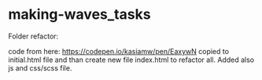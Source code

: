 # making-waves_tasks

Folder refactor:

code from here: https://codepen.io/kasiamw/pen/EaxywN 
copied to initial.html file and than create new file index.html to refactor all. Added also js and css/scss file.
